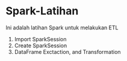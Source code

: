 # Spark-Latihan
Ini adalah latihan Spark untuk melakukan ETL 

1. Import SparkSession
2. Create SparkSession
3. DataFrame Exctaction, and Transformation
